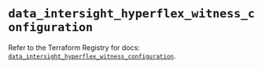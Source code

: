 # `data_intersight_hyperflex_witness_configuration`

Refer to the Terraform Registry for docs: [`data_intersight_hyperflex_witness_configuration`](https://registry.terraform.io/providers/ciscodevnet/intersight/1.0.71/docs/data-sources/hyperflex_witness_configuration).
